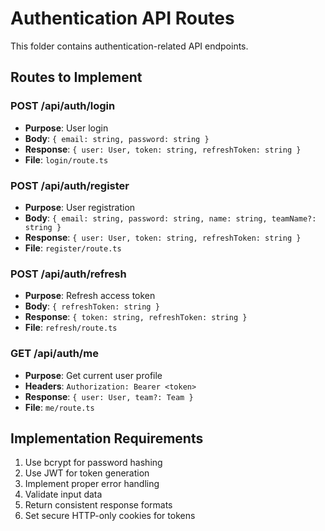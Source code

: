 # Authentication API Routes

This folder contains authentication-related API endpoints.

## Routes to Implement

### POST /api/auth/login
- **Purpose**: User login
- **Body**: `{ email: string, password: string }`
- **Response**: `{ user: User, token: string, refreshToken: string }`
- **File**: `login/route.ts`

### POST /api/auth/register  
- **Purpose**: User registration
- **Body**: `{ email: string, password: string, name: string, teamName?: string }`
- **Response**: `{ user: User, token: string, refreshToken: string }`
- **File**: `register/route.ts`

### POST /api/auth/refresh
- **Purpose**: Refresh access token
- **Body**: `{ refreshToken: string }`
- **Response**: `{ token: string, refreshToken: string }`
- **File**: `refresh/route.ts`

### GET /api/auth/me
- **Purpose**: Get current user profile
- **Headers**: `Authorization: Bearer <token>`
- **Response**: `{ user: User, team?: Team }`
- **File**: `me/route.ts`

## Implementation Requirements

1. Use bcrypt for password hashing
2. Use JWT for token generation
3. Implement proper error handling
4. Validate input data
5. Return consistent response formats
6. Set secure HTTP-only cookies for tokens
